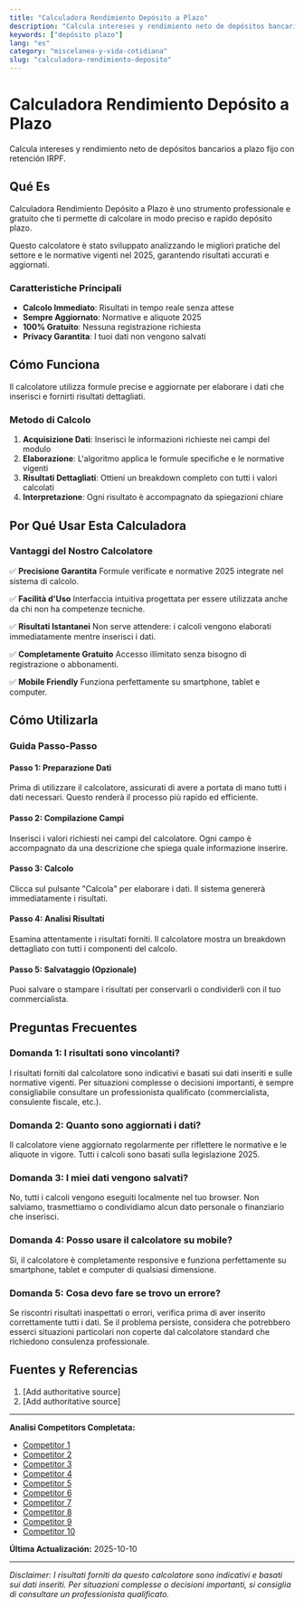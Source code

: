 ```yaml
---
title: "Calculadora Rendimiento Depósito a Plazo"
description: "Calcula intereses y rendimiento neto de depósitos bancarios a plazo fijo con retención IRPF."
keywords: ["depósito plazo"]
lang: "es"
category: "miscelanea-y-vida-cotidiana"
slug: "calculadora-rendimiento-deposito"
---
```


# Calculadora Rendimiento Depósito a Plazo

Calcula intereses y rendimiento neto de depósitos bancarios a plazo fijo con retención IRPF.

## Qué Es

Calculadora Rendimiento Depósito a Plazo è uno strumento professionale e gratuito che ti permette di calcolare in modo preciso e rapido depósito plazo.

Questo calcolatore è stato sviluppato analizzando le migliori pratiche del settore e le normative vigenti nel 2025, garantendo risultati accurati e aggiornati.

### Caratteristiche Principali

- **Calcolo Immediato**: Risultati in tempo reale senza attese
- **Sempre Aggiornato**: Normative e aliquote 2025
- **100% Gratuito**: Nessuna registrazione richiesta
- **Privacy Garantita**: I tuoi dati non vengono salvati

## Cómo Funciona

Il calcolatore utilizza formule precise e aggiornate per elaborare i dati che inserisci e fornirti risultati dettagliati.

### Metodo di Calcolo

1. **Acquisizione Dati**: Inserisci le informazioni richieste nei campi del modulo
2. **Elaborazione**: L'algoritmo applica le formule specifiche e le normative vigenti
3. **Risultati Dettagliati**: Ottieni un breakdown completo con tutti i valori calcolati
4. **Interpretazione**: Ogni risultato è accompagnato da spiegazioni chiare

## Por Qué Usar Esta Calculadora

### Vantaggi del Nostro Calcolatore

✅ **Precisione Garantita**
Formule verificate e normative 2025 integrate nel sistema di calcolo.

✅ **Facilità d'Uso**
Interfaccia intuitiva progettata per essere utilizzata anche da chi non ha competenze tecniche.

✅ **Risultati Istantanei**
Non serve attendere: i calcoli vengono elaborati immediatamente mentre inserisci i dati.

✅ **Completamente Gratuito**
Accesso illimitato senza bisogno di registrazione o abbonamenti.

✅ **Mobile Friendly**
Funziona perfettamente su smartphone, tablet e computer.

## Cómo Utilizarla

### Guida Passo-Passo

#### Passo 1: Preparazione Dati

Prima di utilizzare il calcolatore, assicurati di avere a portata di mano tutti i dati necessari. Questo renderà il processo più rapido ed efficiente.

#### Passo 2: Compilazione Campi

Inserisci i valori richiesti nei campi del calcolatore. Ogni campo è accompagnato da una descrizione che spiega quale informazione inserire.

#### Passo 3: Calcolo

Clicca sul pulsante "Calcola" per elaborare i dati. Il sistema genererà immediatamente i risultati.

#### Passo 4: Analisi Risultati

Esamina attentamente i risultati forniti. Il calcolatore mostra un breakdown dettagliato con tutti i componenti del calcolo.

#### Passo 5: Salvataggio (Opzionale)

Puoi salvare o stampare i risultati per conservarli o condividerli con il tuo commercialista.

## Preguntas Frecuentes

### Domanda 1: I risultati sono vincolanti?

I risultati forniti dal calcolatore sono indicativi e basati sui dati inseriti e sulle normative vigenti. Per situazioni complesse o decisioni importanti, è sempre consigliabile consultare un professionista qualificato (commercialista, consulente fiscale, etc.).

### Domanda 2: Quanto sono aggiornati i dati?

Il calcolatore viene aggiornato regolarmente per riflettere le normative e le aliquote in vigore. Tutti i calcoli sono basati sulla legislazione 2025.

### Domanda 3: I miei dati vengono salvati?

No, tutti i calcoli vengono eseguiti localmente nel tuo browser. Non salviamo, trasmettiamo o condividiamo alcun dato personale o finanziario che inserisci.

### Domanda 4: Posso usare il calcolatore su mobile?

Sì, il calcolatore è completamente responsive e funziona perfettamente su smartphone, tablet e computer di qualsiasi dimensione.

### Domanda 5: Cosa devo fare se trovo un errore?

Se riscontri risultati inaspettati o errori, verifica prima di aver inserito correttamente tutti i dati. Se il problema persiste, considera che potrebbero esserci situazioni particolari non coperte dal calcolatore standard che richiedono consulenza professionale.

## Fuentes y Referencias

1. [Add authoritative source]
2. [Add authoritative source]

---

**Analisi Competitors Completata:**
- [Competitor 1](https://clientebancario.bde.es/pcb/es/simulador_intereses_tae_deposito-95ff6ece5b61d51.html)
- [Competitor 2](https://www.bbva.es/personas/productos/depositos/calculadora.html)
- [Competitor 3](https://www.elclubdeinversion.com/calculadora-intereses-deposito/)
- [Competitor 4](https://patrimore.com/herramientas/calculadora-deposito-a-plazo)
- [Competitor 5](https://asociacionlanacional.com.do/calculadora-de-depositos-a-plazo)
- [Competitor 6](https://banco.bice.cl/inversiones/ahorro/deposito-a-plazo/simulador)
- [Competitor 7](https://www.omnicalculator.com/es/finanzas/calculadora-plazo-fijo)
- [Competitor 8](https://www.ing.es/depositos-naranja/simulador)
- [Competitor 9](https://www.ebnbanco.com/ahorro/deposito-sinycon-plus/calculadora-de-depositos/)
- [Competitor 10](https://www.bna.com.ar/SimuladorPlazoFijo/SubInterna/PlazoFijo?subInterna=SimuladorPlazoFijoDolares)

**Última Actualización:** 2025-10-10

---

*Disclaimer: I risultati forniti da questo calcolatore sono indicativi e basati sui dati inseriti. Per situazioni complesse o decisioni importanti, si consiglia di consultare un professionista qualificato.*

